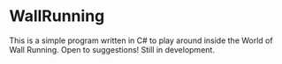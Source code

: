 # WallRunning
This is a simple program written in C# to play around inside the World of Wall Running. Open to suggestions!
Still in development.
